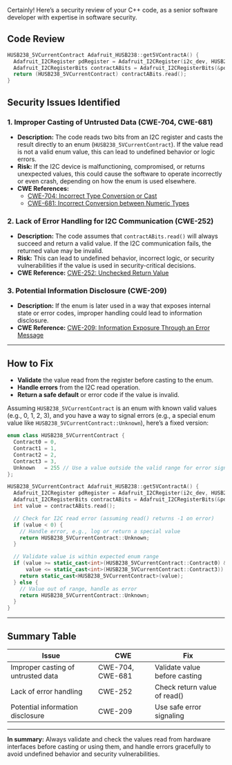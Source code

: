 Certainly! Here’s a security review of your C++ code, as a senior software developer with expertise in software security.

## Code Review

```cpp
HUSB238_5VCurrentContract Adafruit_HUSB238::get5VContractA() {
  Adafruit_I2CRegister pdRegister = Adafruit_I2CRegister(i2c_dev, HUSB238_PD_STATUS1);
  Adafruit_I2CRegisterBits contractABits = Adafruit_I2CRegisterBits(&pdRegister, 2, 0);  // Bottom two bits (0-1)
  return (HUSB238_5VCurrentContract) contractABits.read();
}
```

## Security Issues Identified

### 1. **Improper Casting of Untrusted Data (CWE-704, CWE-681)**
- **Description:** The code reads two bits from an I2C register and casts the result directly to an enum (`HUSB238_5VCurrentContract`). If the value read is not a valid enum value, this can lead to undefined behavior or logic errors.
- **Risk:** If the I2C device is malfunctioning, compromised, or returns unexpected values, this could cause the software to operate incorrectly or even crash, depending on how the enum is used elsewhere.
- **CWE References:**
  - [CWE-704: Incorrect Type Conversion or Cast](https://cwe.mitre.org/data/definitions/704.html)
  - [CWE-681: Incorrect Conversion between Numeric Types](https://cwe.mitre.org/data/definitions/681.html)

### 2. **Lack of Error Handling for I2C Communication (CWE-252)**
- **Description:** The code assumes that `contractABits.read()` will always succeed and return a valid value. If the I2C communication fails, the returned value may be invalid.
- **Risk:** This can lead to undefined behavior, incorrect logic, or security vulnerabilities if the value is used in security-critical decisions.
- **CWE Reference:** [CWE-252: Unchecked Return Value](https://cwe.mitre.org/data/definitions/252.html)

### 3. **Potential Information Disclosure (CWE-209)**
- **Description:** If the enum is later used in a way that exposes internal state or error codes, improper handling could lead to information disclosure.
- **CWE Reference:** [CWE-209: Information Exposure Through an Error Message](https://cwe.mitre.org/data/definitions/209.html)

---

## How to Fix

- **Validate** the value read from the register before casting to the enum.
- **Handle errors** from the I2C read operation.
- **Return a safe default** or error code if the value is invalid.

Assuming `HUSB238_5VCurrentContract` is an enum with known valid values (e.g., 0, 1, 2, 3), and you have a way to signal errors (e.g., a special enum value like `HUSB238_5VCurrentContract::Unknown`), here’s a fixed version:

```cpp
enum class HUSB238_5VCurrentContract {
  Contract0 = 0,
  Contract1 = 1,
  Contract2 = 2,
  Contract3 = 3,
  Unknown   = 255 // Use a value outside the valid range for error signaling
};

HUSB238_5VCurrentContract Adafruit_HUSB238::get5VContractA() {
  Adafruit_I2CRegister pdRegister = Adafruit_I2CRegister(i2c_dev, HUSB238_PD_STATUS1);
  Adafruit_I2CRegisterBits contractABits = Adafruit_I2CRegisterBits(&pdRegister, 2, 0);  // Bottom two bits (0-1)
  int value = contractABits.read();

  // Check for I2C read error (assuming read() returns -1 on error)
  if (value < 0) {
    // Handle error, e.g., log or return a special value
    return HUSB238_5VCurrentContract::Unknown;
  }

  // Validate value is within expected enum range
  if (value >= static_cast<int>(HUSB238_5VCurrentContract::Contract0) &&
      value <= static_cast<int>(HUSB238_5VCurrentContract::Contract3)) {
    return static_cast<HUSB238_5VCurrentContract>(value);
  } else {
    // Value out of range, handle as error
    return HUSB238_5VCurrentContract::Unknown;
  }
}
```

---

## Summary Table

| Issue | CWE | Fix |
|-------|-----|-----|
| Improper casting of untrusted data | CWE-704, CWE-681 | Validate value before casting |
| Lack of error handling | CWE-252 | Check return value of read() |
| Potential information disclosure | CWE-209 | Use safe error signaling |

---

**In summary:** Always validate and check the values read from hardware interfaces before casting or using them, and handle errors gracefully to avoid undefined behavior and security vulnerabilities.